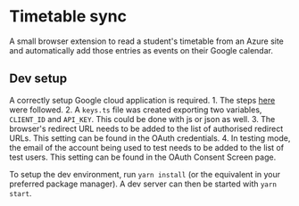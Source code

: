 # Timetable sync
A small browser extension to read a student's timetable from an Azure site and automatically add those entries as events on their Google calendar.

## Dev setup
A correctly setup Google cloud application is required.
    1. The steps [here](https://developers.google.com/calendar/api/quickstart/js#enable_the_api) were followed. 
    2. A `keys.ts` file was created exporting two variables, `CLIENT_ID` and `API_KEY`. This could be done with js or json as well.
    3. The browser's redirect URL needs to be added to the list of authorised redirect URLs. This setting can be found in the OAuth credentials.
    4. In testing mode, the email of the account being used to test needs to be added to the list of test users. This setting can be found in the OAuth Consent Screen page.

To setup the dev environment, run `yarn install` (or the equivalent in your preferred package manager).
A dev server can then be started with `yarn start`.